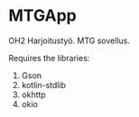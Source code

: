 # MTGApp
OH2 Harjoitustyö. MTG sovellus. 

Requires the libraries: 
1. Gson
2. kotlin-stdlib
3. okhttp
4. okio
   
